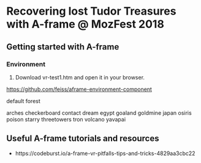 # Recovering lost Tudor Treasures with A-frame @ MozFest 2018

<h2> Getting started with A-frame </h2>

<h3> Environment </h3>

1. Download vr-test1.htm and open it in your browser. 

https://github.com/feiss/aframe-environment-component

default
forest

arches
checkerboard
contact
dream
egypt
goaland
goldmine
japan
osiris
poison
starry
threetowers
tron
volcano
yavapai

<h2> Useful A-frame tutorials and resources </h2>
<ul>
<li> https://codeburst.io/a-frame-vr-pitfalls-tips-and-tricks-4829aa3cbc22
</ul>
